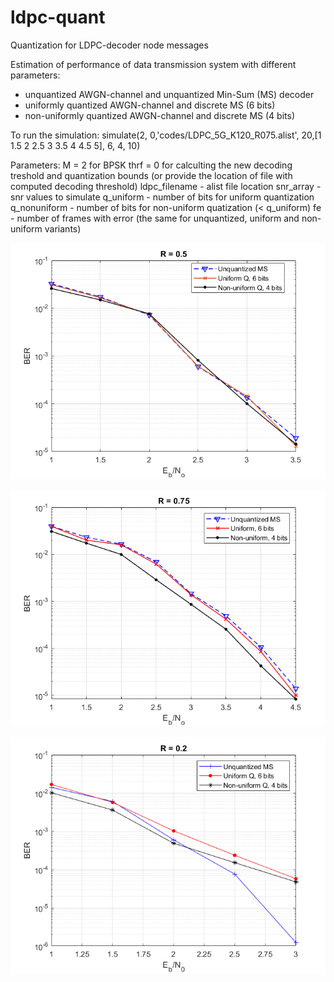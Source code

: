 # ldpc-quant
Quantization for LDPC-decoder node messages

Estimation of performance of data transmission system with different parameters:
  - unquantized AWGN-channel and unquantized Min-Sum (MS) decoder
  - uniformly quantized AWGN-channel and discrete MS (6 bits)
  - non-uniformly quantized AWGN-channel and discrete MS (4 bits)
  
To run the simulation:
  simulate(2, 0,'codes/LDPC_5G_K120_R075.alist', 20,[1 1.5 2 2.5 3 3.5 4 4.5 5], 6, 4, 10)
  
Parameters:
   M = 2 for BPSK
   thrf = 0 for calculting the new decoding treshold and quantization bounds (or provide the location of file with computed decoding threshold)
   ldpc_filename - alist file location
   snr_array - snr values to simulate
   q_uniform - number of bits for uniform quantization
   q_nonuniform - number of bits for non-uniform quatization (< q_uniform)
   fe - number of frames with error (the same for unquantized, uniform and non-uniform variants)
    
  <img src="results/05eng.png"></img>
  
  <img src="results/075eng.png"></img>
   
  <img src="results/02eng.png"></img>
       
    
    
